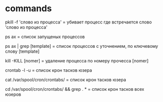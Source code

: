 # commands
pkill -f 'слово из процесса'  = убивает процесс где встречается слово 'слово из процесса'

ps ax = список запущеных процессов

ps ax | grep [template] = список процессов с уточнением, по ключевому слову [template]

kill -KILL [nomer] = удаление процесса по номеру прочесса [nomer]

crontab -l -u <user> = список крон тасков юзера
  
cat /var/spool/cron/crontabs/<user> = список крон тасков юзера
  
cd /var/spool/cron/crontabs/ && grep . * = список крон тасков всех юзеров
